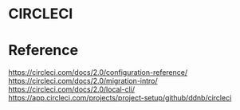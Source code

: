 # CIRCLECI

# Reference
https://circleci.com/docs/2.0/configuration-reference/
https://circleci.com/docs/2.0/migration-intro/
https://circleci.com/docs/2.0/local-cli/
https://app.circleci.com/projects/project-setup/github/ddnb/circleci